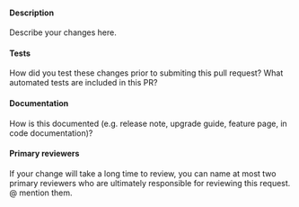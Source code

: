 #### Description
Describe your changes here.
#### Tests
How did you test these changes prior to submiting this pull request?
What automated tests are included in this PR?
#### Documentation
How is this documented (e.g. release note, upgrade guide, feature page, in code documentation)?
#### Primary reviewers
If your change will take a long time to review, you can name at most two primary reviewers who are ultimately responsible for reviewing this request. @ mention them.
